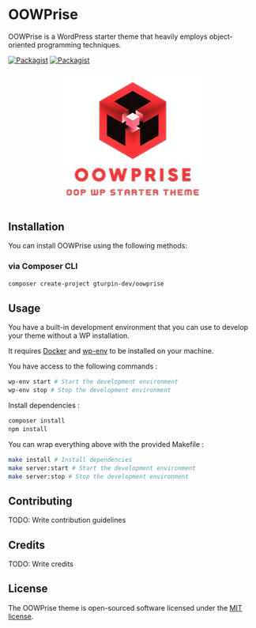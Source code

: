 # OOWPrise
OOWPrise is a WordPress starter theme that heavily employs object-oriented programming techniques.

[![Packagist](https://img.shields.io/packagist/v/gturpin-dev/oowprise.svg)](https://packagist.org/packages/gturpin-dev/oowprise)
[![Packagist](https://img.shields.io/packagist/dt/gturpin-dev/oowprise.svg)](https://packagist.org/packages/gturpin-dev/oowprise)

<p align="center">
  <img width="300" src="./screenshot.png" alt="OOWPrise Logo">
</p>

## Installation

You can install OOWPrise using the following methods:

### via Composer CLI

```sh
composer create-project gturpin-dev/oowprise
```

## Usage

You have a built-in development environment that you can use to develop your theme without a WP installation.

It requires [Docker](https://www.docker.com/) and [wp-env](https://developer.wordpress.org/block-editor/reference-guides/packages/packages-env/) to be installed on your machine.

You have access to the following commands :

```sh
wp-env start # Start the development environment
wp-env stop # Stop the development environment
```

Install dependencies :

```sh
composer install
npm install
```

You can wrap everything above with the provided Makefile :

```sh
make install # Install dependencies
make server:start # Start the development environment
make server:stop # Stop the development environment
```

## Contributing

TODO: Write contribution guidelines

## Credits

TODO: Write credits

## License

The OOWPrise theme is open-sourced software licensed under the [MIT license](LICENSE.md).
